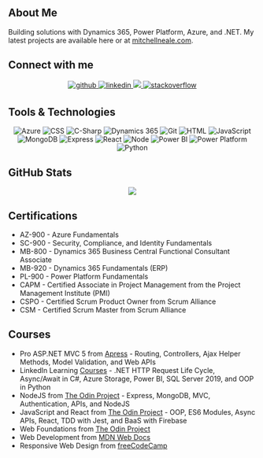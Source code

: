 <!--
**mitchellneale/mitchellneale** is a ✨ _special_ ✨ repository because its `README.md` (this file) appears on your GitHub profile.

Here are some ideas to get you started:

- 🔭 I’m currently working on ...
- 🌱 I’m currently learning ...
- 👯 I’m looking to collaborate on ...
- 🤔 I’m looking for help with ...
- 💬 Ask me about ...
- 📫 How to reach me: ...
- 😄 Pronouns: ...
- ⚡ Fun fact: ...
-->
## About Me
Building solutions with Dynamics 365, Power Platform, Azure, and .NET.
My latest projects are available here or at [mitchellneale.com](https://www.mitchellneale.com).

## Connect with me  
<div align="center">
<a href="https://github.com/mitchellneale" target="_blank">
<img src=https://img.shields.io/badge/github-%2324292e.svg?&style=for-the-badge&logo=github&logoColor=white alt=github style="margin-bottom: 5px;" />
</a>
<a href="https://www.linkedin.com/in/mitchellneale/" target="_blank">
<img src=https://img.shields.io/badge/linkedin-%231E77B5.svg?&style=for-the-badge&logo=linkedin&logoColor=white alt=linkedin style="margin-bottom: 5px;" />
</a>
<a href="https://learn.microsoft.com/en-us/users/mitchellneale/" target="_blank">
<img src=https://img.shields.io/badge/Microsoft_Learn-258ffa?style=for-the-badge&logo=microsoft&logoColor=white />
</a>
<a href="https://stackoverflow.com/users/15049499/mitchell-neale" target="_blank">
<img src=https://img.shields.io/badge/stackoverflow-%23F28032.svg?&style=for-the-badge&logo=stackoverflow&logoColor=white alt=stackoverflow style="margin-bottom: 5px;" />
</a>
</div>  

## Tools & Technologies
<div align="center">   
  
![Azure](https://img.shields.io/badge/-Azure-000?style=flat&logo=microsoft-azure&logoColor=white&color=404254)
![CSS](https://img.shields.io/badge/-CSS-000?style=flat&logo=CSS3&logoColor=264DE4&color=404254)
![C-Sharp](https://img.shields.io/badge/-C%23-000?style=flat&logo=C-Sharp&logoColor=239120&color=404254)
![Dynamics 365](https://img.shields.io/badge/-Dynamics%20365-000?style=flat&logo=microsoft&logoColor=white&color=404254)
![Git](https://img.shields.io/badge/-Git-000?style=flat&logo=git&logoColor=git&color=404254)
![HTML](https://img.shields.io/badge/-HTML-000?style=flat&logo=html5&logoColor=html&color=404254)
![JavaScript](https://img.shields.io/badge/-JavaScript-000?style=flat&logoColor=javascript&logo=javascript&color=404254)
![MongoDB](https://img.shields.io/badge/-MongoDB-000?style=flat&logo=mongodb&logoColor=mongodb&color=404254)
![Express](https://img.shields.io/badge/-Express-000?style=flat&logo=express&logoColor=express&color=404254)
![React](https://img.shields.io/badge/-React-000?style=flat&logoColor=react&logo=React&color=404254)
![Node](https://img.shields.io/badge/-Node.js-000?style=flat&logoColor=Node.JS&logo=Node.JS&color=404254)
![Power BI](https://img.shields.io/badge/-Power%20BI-000?style=flat&logo=powerbi&logoColor=white&color=404254)
![Power Platform](https://img.shields.io/badge/-Power%20Platform-000?style=flat&logo=powerbi&logoColor=white&color=404254)
![Python](https://img.shields.io/badge/-Python-000?style=flat&logoColor=python&logo=python&color=404254)
</div>
  
## GitHub Stats
<div align="center">
<img src="https://github-readme-stats.vercel.app/api?username=mitchellneale&show_icons=true&&count_private=true&&theme=algolia" align="center" />
</div>  


## Certifications 
- AZ-900 - Azure Fundamentals 
- SC-900 - Security, Compliance, and Identity Fundamentals 
- MB-800 - Dynamics 365 Business Central Functional Consultant Associate
- MB-920 - Dynamics 365 Fundamentals (ERP) 
- PL-900 - Power Platform Fundamentals 
- CAPM - Certified Associate in Project Management from the Project Management Institute (PMI)
- CSPO - Certified Scrum Product Owner from Scrum Alliance
- CSM - Certified Scrum Master from Scrum Alliance 

  
## Courses
- Pro ASP.NET MVC 5 from [Apress](https://link.springer.com/book/10.1007/978-1-4302-6542-9) - Routing, Controllers, Ajax Helper Methods, Model Validation, and Web APIs
- LinkedIn Learning [Courses](https://www.linkedin.com/learning/) - .NET HTTP Request Life Cycle, Async/Await in C#, Azure Storage, Power BI, SQL Server 2019, and OOP in Python
- NodeJS from [The Odin Project](https://www.theodinproject.com/paths/full-stack-javascript/courses/nodejs) - Express, MongoDB, MVC, Authentication, APIs, and NodeJS
- JavaScript and React from [The Odin Project](https://www.theodinproject.com/paths/full-stack-javascript/courses/javascript) - OOP, ES6 Modules, Async APIs, React, TDD with Jest, and BaaS with Firebase
- Web Foundations from [The Odin Project](https://www.theodinproject.com/paths/foundations/courses/foundations)
- Web Development from [MDN Web Docs](https://developer.mozilla.org/en-US/docs/Learn)
- Responsive Web Design from [freeCodeCamp](https://www.freecodecamp.org/learn/responsive-web-design/)


